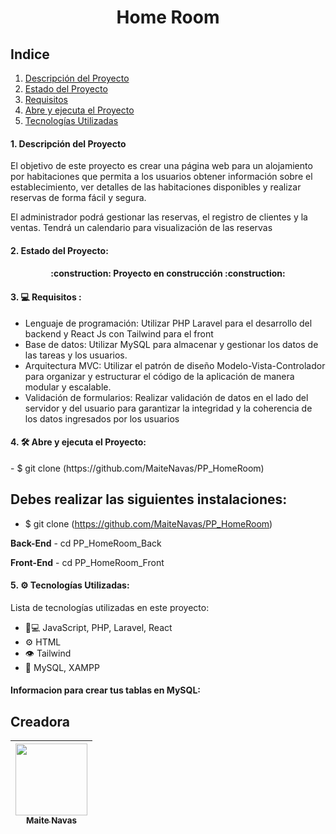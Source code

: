 
<h1 align="center"> Home Room </h1>

 
  
  ## Indice
1. [Descripción del Proyecto](#descripcion-proyecto)
2. [Estado del Proyecto](#estado-proyecto)
3. [Requisitos](#Requisitos-proyecto)
4. [Abre y ejecuta el Proyecto](#abre-y-ejecuta)
5. [Tecnologías Utilizadas](#tecnologias-utilizadas)


 <h4> 1. Descripción del Proyecto </h4>
  <p>  El objetivo de este proyecto es crear una página web para un alojamiento por habitaciones que permita a los usuarios obtener información sobre el establecimiento, ver detalles de las habitaciones disponibles y realizar reservas de forma fácil y segura.
  </p> 
    <p>  El administrador podrá gestionar las reservas, el registro de clientes y la ventas. Tendrá un calendario para visualización de las reservas
  </p>
  
  
 <h4> 2. Estado del Proyecto:  </h4>
  
  <h4 align="center">  :construction: Proyecto en construcción :construction:  </h4> 
  
  
<h4> 3. 💻 Requisitos :</h4>

- Lenguaje de programación: Utilizar PHP Laravel para el desarrollo del backend y React Js con Tailwind para el front
- Base de datos: Utilizar MySQL para almacenar y gestionar los datos de las tareas y los usuarios.
- Arquitectura MVC: Utilizar el patrón de diseño Modelo-Vista-Controlador para organizar y estructurar el código de la aplicación de manera modular y escalable.
- Validación de formularios: Realizar validación de datos en el lado del servidor y del usuario para garantizar la integridad y la coherencia de los datos ingresados por los usuarios

<h4> 4.  🛠️ Abre y ejecuta el Proyecto:</h4>
- $ git clone (https://github.com/MaiteNavas/PP_HomeRoom)

<h2> Debes realizar las siguientes instalaciones:</h2>
     
- $ git clone (https://github.com/MaiteNavas/PP_HomeRoom)
<p><strong>Back-End</strong>
- cd PP_HomeRoom_Back
<p><strong>Front-End</strong>
- cd PP_HomeRoom_Front



<h4> 5. ⚙️ Tecnologías Utilizadas:</h4>

Lista de tecnologías utilizadas en este proyecto:

- 👨💻 JavaScript, PHP, Laravel, React
- ⚙️ HTML
- 👁️ Tailwind
- 💽 MySQL, XAMPP

<h4> Informacion para crear tus tablas en MySQL:</h4>



 
   ## Creadora

|[<img src="https://avatars.githubusercontent.com/u/132447016?v=4" width=115><br><sub>Maite Navas</sub>](https://github.com/MaiteNavas) 
| :---: |
 

